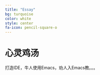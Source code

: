 ```yaml
---
title: "Essay"
bg: turquoise
color: white
style: center
fa-icon: pencil-square-o
---
```


# 心灵鸡汤

打造IDE，牛人使用Emacs，劝人入Emacs教。。。
